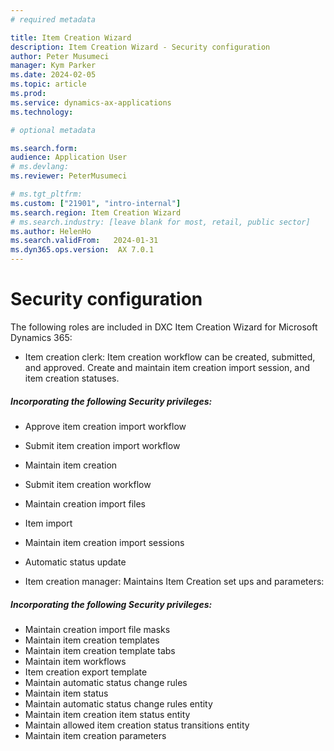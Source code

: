 ```yaml
---
# required metadata

title: Item Creation Wizard
description: Item Creation Wizard - Security configuration
author: Peter Musumeci
manager: Kym Parker
ms.date: 2024-02-05
ms.topic: article
ms.prod: 
ms.service: dynamics-ax-applications
ms.technology: 

# optional metadata

ms.search.form:  
audience: Application User
# ms.devlang: 
ms.reviewer: PeterMusumeci

# ms.tgt_pltfrm: 
ms.custom: ["21901", "intro-internal"]
ms.search.region: Item Creation Wizard
# ms.search.industry: [leave blank for most, retail, public sector]
ms.author: HelenHo
ms.search.validFrom:   2024-01-31
ms.dyn365.ops.version:  AX 7.0.1
---
```


# Security configuration

The following roles are included in DXC Item Creation Wizard for Microsoft Dynamics 365:
- Item creation clerk: Item creation workflow can be created, submitted, and approved. Create and maintain item creation import session, and item creation statuses.  
##### Incorporating the following Security privileges:  
   - Approve item creation import workflow
   - Submit item creation import workflow
   - Maintain item creation
   - Submit item creation workflow
   - Maintain creation import files
   - Item import
   - Maintain item creation import sessions
   - Automatic status update
   
-  Item creation manager: Maintains Item Creation set ups and parameters:
##### Incorporating the following Security privileges:  
   - Maintain creation import file masks
   - Maintain item creation templates
   - Maintain item creation template tabs
   - Maintain item workflows
   - Item creation export template
   - Maintain automatic status change rules
   - Maintain item status
   - Maintain automatic status change rules entity
   - Maintain item creation item status entity
   - Maintain allowed item creation status transitions entity
   - Maintain item creation parameters




